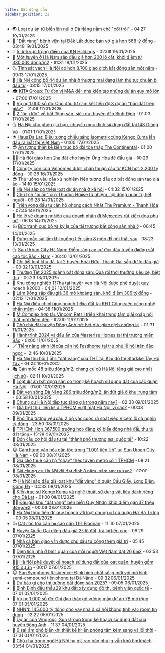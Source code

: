 ```yaml
---
title: Bất động sản
sidebar_position: 21
---
```


<!-- dantri-bat-dong-san:START -->
- 🌏 [Loạt dự án từ biển lên núi ở Đà Nẵng nằm chờ &quot;cởi trói&quot;](https://dantri.com.vn/bat-dong-san/loat-du-an-tu-bien-len-nui-o-da-nang-nam-cho-coi-troi-20241224140545981.htm) - 04:27 19/01/2025
- 👹 [&quot;Đất vàng&quot; bệnh viện tại Đắk Lắk được bán với giá hơn 568 tỷ đồng](https://dantri.com.vn/bat-dong-san/dat-vang-benh-vien-tai-dak-lak-duoc-ban-voi-gia-hon-568-ty-dong-20250114065902419.htm) - 03:48 19/01/2025
- 💡 [5 lĩnh vực trọng điểm của KN Holdings](https://dantri.com.vn/bat-dong-san/5-linh-vuc-trong-diem-cua-kn-holdings-20250119085436779.htm) - 02:00 19/01/2025
- 🌋 [Một huyện ở Hà Nam sắp đấu giá hơn 200 lô đất, khởi điểm từ 330.000 đồng/m2](https://dantri.com.vn/bat-dong-san/mot-huyen-o-ha-nam-sap-dau-gia-hon-200-lo-dat-khoi-diem-tu-330000-dongm2-20250118011157180.htm) - 01:31 18/01/2025
- 🌜 [Tỉnh sát vách Hà Nội có hơn 8.700 giao dịch bất động sản một năm](https://dantri.com.vn/bat-dong-san/tinh-sat-vach-ha-noi-co-hon-8700-giao-dich-bat-dong-san-mot-nam-20250117144542942.htm) - 09:13 17/01/2025
- 💃 [Hà Nội công bố 44 dự án nhà ở thương mại đang làm thủ tục chuẩn bị đầu tư](https://dantri.com.vn/bat-dong-san/ha-noi-cong-bo-44-du-an-nha-o-thuong-mai-dang-lam-thu-tuc-chuan-bi-dau-tu-20250117105212378.htm) - 08:15 17/01/2025
- 🎓 [KITA Group: Từ đơn vị M&amp;A đến nhà kiến tạo những dự án quy mô lớn](https://dantri.com.vn/bat-dong-san/kita-group-tu-don-vi-ma-den-nha-kien-tao-nhung-du-an-quy-mo-lon-20250117123723907.htm) - 07:00 17/01/2025
- 🌝 [Vụ nợ 1.000 sổ đỏ: Chủ đầu tư cam kết tiến độ 3 dự án &quot;bán đất trên giấy&quot;](https://dantri.com.vn/bat-dong-san/vu-no-1000-so-do-chu-dau-tu-cam-ket-tien-do-3-du-an-ban-dat-tren-giay-20250115175102306.htm) - 01:06 17/01/2025
- 🧐 [2 &quot;ông lớn&quot; về bất động sản, siêu du thuyền đến Bình Định](https://dantri.com.vn/bat-dong-san/2-ong-lon-ve-bat-dong-san-sieu-du-thuyen-den-binh-dinh-20250116210454555.htm) - 01:03 17/01/2025
- 🌜 [Hà Nội cho phép gia hạn, chuyển mục đích sử dụng đất tại 148 Giảng Võ](https://dantri.com.vn/bat-dong-san/ha-noi-cho-phep-gia-han-chuyen-muc-dich-su-dung-dat-tai-148-giang-vo-20250116013507875.htm) - 01:01 17/01/2025
- ⚗️ [Haus Da Lat: Biểu tượng chiếu sáng Isometrix cùng Kengo Kuma lần đầu ra mắt tại Việt Nam](https://dantri.com.vn/bat-dong-san/haus-da-lat-bieu-tuong-chieu-sang-isometrix-cung-kengo-kuma-lan-dau-ra-mat-tai-viet-nam-20250117073341515.htm) - 01:00 17/01/2025
- 😎 [Ấn tượng thiết kế kiến trúc bộ đôi tòa tháp The Continental](https://dantri.com.vn/bat-dong-san/an-tuong-thiet-ke-kien-truc-bo-doi-toa-thap-the-continental-20250116202346728.htm) - 01:00 17/01/2025
- 🧑‍🏫 [Hà Nội giao hơn 2ha đất cho huyện Ứng Hòa để đấu giá](https://dantri.com.vn/bat-dong-san/ha-noi-giao-hon-2ha-dat-cho-huyen-ung-hoa-de-dau-gia-20250117021000389.htm) - 00:29 17/01/2025
- 💪 [Công ty con của Vinhomes được chấp thuận đầu tư KCN hơn 2.200 tỷ đồng](https://dantri.com.vn/bat-dong-san/cong-ty-con-cua-vinhomes-duoc-chap-thuan-dau-tu-kcn-hon-2200-ty-dong-20250115152400736.htm) - 00:26 16/01/2025
- 😎 [Thủ tướng yêu cầu xử nghiêm hiện tượng đầu cơ bất động sản tạo giá ảo](https://dantri.com.vn/bat-dong-san/thu-tuong-yeu-cau-xu-nghiem-hien-tuong-dau-co-bat-dong-san-tao-gia-ao-20250115210100581.htm) - 14:10 15/01/2025
- 🧠 [Hà Nội sắp có thêm loạt dự án nhà ở xã hội](https://dantri.com.vn/bat-dong-san/ha-noi-sap-co-them-loat-du-an-nha-o-xa-hoi-20250115020456225.htm) - 04:32 15/01/2025
- 🧰 [Chủ tịch &quot;bí ẩn&quot; của Thuduc House từ nhiệm, hội đồng quản trị hết người](https://dantri.com.vn/kinh-doanh/chu-tich-bi-an-cua-thuduc-house-tu-nhiem-hoi-dong-quan-tri-het-nguoi-20250114153949986.htm) - 09:28 14/01/2025
- 🤩 [Triển vọng đầu tư căn hộ phong cách Nhật The Premium - Thanh Hóa](https://dantri.com.vn/bat-dong-san/trien-vong-dau-tu-can-ho-phong-cach-nhat-the-premium-thanh-hoa-20250114102949844.htm) - 07:45 14/01/2025
- 🦆 [Hé lộ về doanh nghiệp của doanh nhân đi Mercedes rút kiếm dọa phụ nữ](https://dantri.com.vn/bat-dong-san/he-lo-ve-doanh-nghiep-cua-doanh-nhan-di-mercedes-rut-kiem-doa-phu-nu-20250114115237672.htm) - 06:18 14/01/2025
- 👍 [Bức tranh cục bộ và kỳ lạ của thị trường bất động sản nhà ở](https://dantri.com.vn/bat-dong-san/buc-tranh-cuc-bo-va-ky-la-cua-thi-truong-bat-dong-san-nha-o-20250114062521704.htm) - 00:45 14/01/2025
- 🙉 [Đừng mắc sai lầm khi xuống tiền sắm 8 món đồ nội thất sau](https://dantri.com.vn/bat-dong-san/dung-mac-sai-lam-khi-xuong-tien-sam-8-mon-do-noi-that-sau-20250113105023696.htm) - 08:23 13/01/2025
- 🌜 [Sun Urban City Hà Nam: Điểm sáng an cư đón đầu tuyến đường sắt cao tốc Bắc - Nam](https://dantri.com.vn/bat-dong-san/sun-urban-city-ha-nam-diem-sang-an-cu-don-dau-tuyen-duong-sat-cao-toc-bac-nam-20250113122222121.htm) - 06:40 13/01/2025
- 🌋 [Chi tiết loạt khu đất tại 2 huyện Hoài Đức, Thanh Oai sắp được đấu giá](https://dantri.com.vn/bat-dong-san/chi-tiet-loat-khu-dat-tai-2-huyen-hoai-duc-thanh-oai-sap-duoc-dau-gia-20250113014707184.htm) - 00:32 13/01/2025
- 🥰 [Thưởng Tết 2025 ngành bất động sản: Qua rồi thời thưởng siêu xe, biệt thự](https://dantri.com.vn/bat-dong-san/thuong-tet-2025-nganh-bat-dong-san-qua-roi-thoi-thuong-sieu-xe-biet-thu-20250113002840678.htm) - 00:23 13/01/2025
- 💯 [Khu công nghiệp 137ha tại huyện ven Hà Nội được phê duyệt quy hoạch 1/2000](https://dantri.com.vn/bat-dong-san/khu-cong-nghiep-137ha-tai-huyen-ven-ha-noi-duoc-phe-duyet-quy-hoach-12000-20250112095551241.htm) - 04:02 12/01/2025
- 🤩 [Lâm Đồng sắp đấu giá 36 mỏ khoáng sản, khởi điểm 306 tỷ đồng](https://dantri.com.vn/bat-dong-san/lam-dong-sap-dau-gia-36-mo-khoang-san-khoi-diem-306-ty-dong-20250109143851017.htm) - 02:12 12/01/2025
- 💄 [Hà Nội điều chỉnh quy hoạch 1,6ha đất tại KĐT Công viên công nghệ phần mềm](https://dantri.com.vn/bat-dong-san/ha-noi-dieu-chinh-quy-hoach-16ha-dat-tai-kdt-cong-vien-cong-nghe-phan-mem-20250110111646963.htm) - 04:38 11/01/2025
- 🦍 [M Complex hợp tác Vincom Retail triển khai trung tâm giải pháp nội thất một điểm đến](https://dantri.com.vn/bat-dong-san/m-complex-hop-tac-vincom-retail-trien-khai-trung-tam-giai-phap-noi-that-mot-diem-den-20250110234721317.htm) - 02:00 11/01/2025
- 🎡 [Chủ nhà đất huyện Đông Anh bớt hét giá, giao dịch chững lại](https://dantri.com.vn/bat-dong-san/chu-nha-dat-huyen-dong-anh-bot-het-gia-giao-dich-chung-lai-20250111015415053.htm) - 01:31 11/01/2025
- 🐎 [Hành trình 2024 và dấu ấn của Masterise Homes tại thị trường miền Bắc](https://dantri.com.vn/bat-dong-san/hanh-trinh-2024-va-dau-an-cua-masterise-homes-tai-thi-truong-mien-bac-20250110234329029.htm) - 01:00 11/01/2025
- 🪄 [Tiềm năng sinh lời của căn hộ Festihome tại thủ phủ lễ hội trên đảo ngọc](https://dantri.com.vn/bat-dong-san/tiem-nang-sinh-loi-cua-can-ho-festihome-tai-thu-phu-le-hoi-tren-dao-ngoc-20250110192848192.htm) - 12:46 10/01/2025
- 💼 [Hà Nội thu hồi 1,5ha &quot;đất vàng&quot; của THT tại Khu đô thị Starlake Tây Hồ Tây](https://dantri.com.vn/bat-dong-san/ha-noi-thu-hoi-15ha-dat-vang-cua-tht-tai-khu-do-thi-starlake-tay-ho-tay-20250110104321790.htm) - 04:22 10/01/2025
- 🎭 [Cán mốc 48 triệu đồng/m2, chung cư cũ Hà Nội tăng giá cao nhất lịch sử](https://dantri.com.vn/bat-dong-san/can-moc-48-trieu-dongm2-chung-cu-cu-ha-noi-tang-gia-cao-nhat-lich-su-20250109092536585.htm) - 02:11 10/01/2025
- 🐻 [Loạt dự án bất động sản có trong kế hoạch sử dụng đất của các quận Hà Nội](https://dantri.com.vn/bat-dong-san/loat-du-an-bat-dong-san-co-trong-ke-hoach-su-dung-dat-cua-cac-quan-ha-noi-20250110014539186.htm) - 01:00 10/01/2025
- 💃 [Đất ven sông Đà Nẵng 286 triệu đồng/m2, ăn đứt giá ở khu trung tâm](https://dantri.com.vn/bat-dong-san/dat-ven-song-da-nang-286-trieu-dongm2-an-dut-gia-o-khu-trung-tam-20250109224450185.htm) - 00:58 10/01/2025
- 🦣 [Chung cư Hà Nội tiếp tục tăng giá trong năm nay?](https://dantri.com.vn/bat-dong-san/chung-cu-ha-noi-tiep-tuc-tang-gia-trong-nam-nay-20250109014027079.htm) - 02:33 09/01/2025
- 🔥 [Giá biệt thự, liền kề ở TPHCM vượt mặt Hà Nội, vì sao?](https://dantri.com.vn/bat-dong-san/gia-biet-thu-lien-ke-o-tphcm-vuot-mat-ha-noi-vi-sao-20250109055700817.htm) - 00:08 09/01/2025
- 🤩 [Phó Thủ tướng yêu cầu 2 bộ vào cuộc rà soát việc Vicem lỗ cả nghìn tỷ đồng](https://dantri.com.vn/bat-dong-san/pho-thu-tuong-yeu-cau-2-bo-vao-cuoc-ra-soat-viec-vicem-lo-ca-nghin-ty-dong-20250108233954594.htm) - 23:50 08/01/2025
- 🥳 [TPHCM: Hơn 367.500 trường hợp đăng ký biến động nhà đất, thu từ đất tăng](https://dantri.com.vn/bat-dong-san/tphcm-hon-367500-truong-hop-dang-ky-bien-dong-nha-dat-thu-tu-dat-tang-20250108163924293.htm) - 15:38 08/01/2025
- 🤗 [Đón đầu cơ hội đầu tư tại &quot;thành phố thương mại quốc tế&quot;](https://dantri.com.vn/bat-dong-san/don-dau-co-hoi-dau-tu-tai-thanh-pho-thuong-mai-quoc-te-20250108164911293.htm) - 10:22 08/01/2025
- 🐵 [Cảm hứng văn hóa dân tộc trong &quot;1.001 tiện ích&quot; tại Sun Urban City Hà Nam](https://dantri.com.vn/bat-dong-san/cam-hung-van-hoa-dan-toc-trong-1001-tien-ich-tai-sun-urban-city-ha-nam-20250108150651003.htm) - 09:00 08/01/2025
- 🤖 [Giá cho thuê căn hộ &quot;chạy&quot; theo tuyến metro số 1 TPHCM](https://dantri.com.vn/bat-dong-san/gia-cho-thue-can-ho-chay-theo-tuyen-metro-so-1-tphcm-20250108102643693.htm) - 08:21 08/01/2025
- 👺 [Giá chung cư Hà Nội đã đạt đỉnh 8 năm, năm nay ra sao?](https://dantri.com.vn/bat-dong-san/gia-chung-cu-ha-noi-da-dat-dinh-8-nam-nam-nay-ra-sao-20250108094200260.htm) - 07:00 08/01/2025
- 😎 [Hà Nội sắp đấu giá loạt khu &quot;đất vàng&quot; ở quận Cầu Giấy, Long Biên, Đống Đa](https://dantri.com.vn/bat-dong-san/ha-noi-sap-dau-gia-loat-khu-dat-vang-o-quan-cau-giay-long-bien-dong-da-20250108105156370.htm) - 04:33 08/01/2025
- 🤠 [Kiến trúc sư Kengo Kuma và nghệ thuật sử dụng vật liệu dành riêng cho Đà Lạt](https://dantri.com.vn/bat-dong-san/kien-truc-su-kengo-kuma-va-nghe-thuat-su-dung-vat-lieu-danh-rieng-cho-da-lat-20250106230431265.htm) - 01:00 08/01/2025
- 👨‍🏫 [Đấu giá khu &quot;đất vàng&quot; bên biển Quy Nhơn, khởi điểm gần 37 triệu đồng/m2](https://dantri.com.vn/bat-dong-san/dau-gia-khu-dat-vang-ben-bien-quy-nhon-khoi-diem-gan-37-trieu-dongm2-20250107171253373.htm) - 00:09 08/01/2025
- 🧰 [Hà Nội thúc tiến độ quy hoạch với loạt chung cư cũ quận Hai Bà Trưng](https://dantri.com.vn/bat-dong-san/ha-noi-thuc-tien-do-quy-hoach-voi-loat-chung-cu-cu-quan-hai-ba-trung-20250108014920642.htm) - 00:05 08/01/2025
- 👍 [Cất nóc tòa căn hộ cao cấp The Fibonan](https://dantri.com.vn/bat-dong-san/cat-noc-toa-can-ho-cao-cap-the-fibonan-20250107174732598.htm) - 11:00 07/01/2025
- 🌈 [Huyện Quốc Oai dừng đấu giá 26 lô đất, trả lại tiền cọc](https://dantri.com.vn/bat-dong-san/huyen-quoc-oai-dung-dau-gia-26-lo-dat-tra-lai-tien-coc-20250107155205784.htm) - 09:29 07/01/2025
- 🐲 [Nhà đã bàn giao vẫn được chủ đầu tư cộng thêm giá trị](https://dantri.com.vn/bat-dong-san/nha-da-ban-giao-van-duoc-chu-dau-tu-cong-them-gia-tri-20250107121722271.htm) - 05:45 07/01/2025
- 💄 [Diện tích nhà ở bình quân của mỗi người Việt Nam đạt 26,6m2](https://dantri.com.vn/bat-dong-san/dien-tich-nha-o-binh-quan-cua-moi-nguoi-viet-nam-dat-266m2-20250107100723274.htm) - 03:53 07/01/2025
- 👨‍🏫 [Hà Nội phê duyệt kế hoạch sử dụng đất của loạt quận, huyện gồm 915 dự án](https://dantri.com.vn/bat-dong-san/ha-noi-phe-duyet-ke-hoach-su-dung-dat-cua-loat-quan-huyen-gom-915-du-an-20250107015016758.htm) - 00:17 07/01/2025
- 🐵 [Sun Symphony Residence: Định hình chất sống mới với mô hình semi-compound tiên phong tại Đà Nẵng](https://dantri.com.vn/bat-dong-san/sun-symphony-residence-dinh-hinh-chat-song-moi-voi-mo-hinh-semi-compound-tien-phong-tai-da-nang-20250106155507912.htm) - 09:32 06/01/2025
- 🎉 [Dự báo gì cho thị trường bất động sản 2025?](https://dantri.com.vn/bat-dong-san/du-bao-gi-cho-thi-truong-bat-dong-san-2025-20241230155916375.htm) - 09:05 06/01/2025
- 💫 [Bình Định đấu thầu 29 khu đất xây dựng đô thị, bệnh viện quốc tế](https://dantri.com.vn/bat-dong-san/binh-dinh-dau-thau-29-khu-dat-xay-dung-do-thi-benh-vien-quoc-te-20241231150118918.htm) - 07:01 05/01/2025
- 🦄 [Vụ nợ 1.000 sổ đỏ: Chỉ đạo tháo gỡ vướng mắc dự án 7B mở rộng](https://dantri.com.vn/bat-dong-san/vu-no-1000-so-do-chi-dao-thao-go-vuong-mac-du-an-7b-mo-rong-20250104104015567.htm) - 07:01 05/01/2025
- 🌮 [NHNN: 145.000 tỷ đồng cho vay nhà ở xã hội không tính vào room tín dụng](https://dantri.com.vn/bat-dong-san/nhnn-145000-ty-dong-cho-vay-nha-o-xa-hoi-khong-tinh-vao-room-tin-dung-20250104211410169.htm) - 02:22 05/01/2025
- 💯 [Dự án của Vingroup, Sun Group trong kế hoạch sử dụng đất của huyện Đông Anh](https://dantri.com.vn/bat-dong-san/du-an-cua-vingroup-sun-group-trong-ke-hoach-su-dung-dat-cua-huyen-dong-anh-20250104163753398.htm) - 11:37 04/01/2025
- 🌊 [6 sai lầm phổ biến khi thiết kế khiến phòng tắm kém sang và lỗi thời](https://dantri.com.vn/bat-dong-san/6-sai-lam-pho-bien-khi-thiet-ke-khien-phong-tam-kem-sang-va-loi-thoi-20250103111012159.htm) - 07:31 04/01/2025
- 🤖 [Chủ nhà trong ngõ Hà Nội hạ giá rao bán nhưng vẫn khó tìm khách](https://dantri.com.vn/bat-dong-san/chu-nha-trong-ngo-ha-noi-ha-gia-rao-ban-nhung-van-kho-tim-khach-20250104012206952.htm) - 03:54 04/01/2025<!-- dantri-bat-dong-san:END -->
